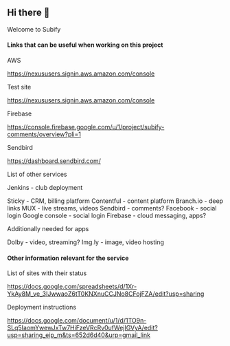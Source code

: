 ## Hi there 👋

Welcome to Subify

#### Links that can be useful when working on this project

AWS

https://nexususers.signin.aws.amazon.com/console


Test site

https://nexususers.signin.aws.amazon.com/console


Firebase

https://console.firebase.google.com/u/1/project/subify-comments/overview?pli=1


Sendbird

https://dashboard.sendbird.com/


List of other services

Jenkins - club deployment

Sticky - CRM, billing platform
Contentful - content platform
Branch.io - deep links
MUX - live streams, videos
Sendbird - comments?
Facebook - social login
Google console - social login
Firebase - cloud messaging, apps?

Additionally needed for apps

Dolby - video, streaming?
Img.ly - image, video hosting



#### Other information relevant for the service

List of sites with their status

https://docs.google.com/spreadsheets/d/1Xr-YkAy8M_ve_3IJwwaoZ6tT0KNXnuCCJNo8CFojFZA/edit?usp=sharing


Deployment instructions

https://docs.google.com/document/u/1/d/1TO9n-SLq5IaomYwewJxTw7HiFzeVRcRv0ufWejIGVyA/edit?usp=sharing_eip_m&ts=652d6d40&urp=gmail_link


